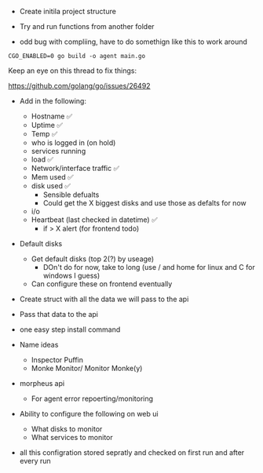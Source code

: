 * Create initila project structure

* Try and run functions from another folder

* odd bug with compliing, have to do somethign like this to work around

```
CGO_ENABLED=0 go build -o agent main.go
```

Keep an eye on this thread to fix things:

<https://github.com/golang/go/issues/26492>


* Add in the following:
    * Hostname ✅
    * Uptime ✅
    * Temp ✅
    * who is logged in (on hold)
    * services running
    * load ✅
    * Network/interface traffic ✅
    * Mem used  ✅
    * disk used ✅ 
        * Sensible defualts
        * Could get the X biggest disks and use those as defalts for now
    * i/o
    * Heartbeat (last checked in datetime) ✅
        * if > X alert (for frontend todo)
    
* Default disks
    * Get default disks (top 2(?) by useage)
        * DOn't do for now, take to long (use / and home for linux and C for
          windows I guess)
    * Can configure these on frontend eventually
   


* Create struct with all the data we will pass to the api
* Pass that data to the api




* one easy step install command

* Name ideas
    * Inspector Puffin
    * Monke Monitor/ Monitor Monke(y)

* morpheus api 
    * For agent error repoerting/monitoring


* Ability to configure the following on web ui
    * What disks to monitor 
    * What services to monitor

* all this configration stored sepratly and checked on first run and after
  every run
